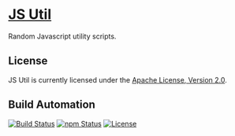 # [JS Util](http://js-util.hive.pt)

Random Javascript utility scripts.

## License

JS Util is currently licensed under the [Apache License, Version 2.0](http://www.apache.org/licenses/).

## Build Automation

[![Build Status](https://travis-ci.org/hivesolutions/js_util.svg?branch=master)](https://travis-ci.org/hivesolutions/js_util)
[![npm Status](https://img.shields.io/npm/v/hive-js-util.svg)](https://www.npmjs.com/package/hive-js-util)
[![License](https://img.shields.io/badge/license-Apache%202.0-blue.svg)](https://www.apache.org/licenses/)
 
